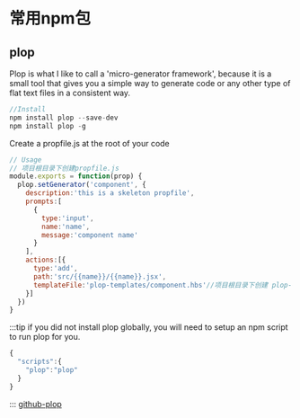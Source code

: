 # 常用npm包

## plop 

  Plop is what I like to call a 'micro-generator framework', because it is a small tool that gives
  you a simple way to generate code or any other type of flat text files in a consistent way.

```js
//Install
npm install plop --save-dev
npm install plop -g
```
  Create a propfile.js at the root of your code
```js
// Usage
// 项目根目录下创建propfile.js 
module.exports = function(prop) {
  plop.setGenerator('component', {
    description:'this is a skeleton propfile',
    prompts:[
      {
        type:'input',
        name:'name',
        message:'component name'
      }
    ],
    actions:[{
      type:'add',
      path:'src/{{name}}/{{name}}.jsx',
      templateFile:'plop-templates/component.hbs'//项目根目录下创建 plop-templates文件夹
    }]
  })
}
```
:::tip
  if you did not install plop globally, you will need to setup an npm script to run plop for you.
```js
{
  "scripts":{
    "plop":"plop"
  }
}
```
:::
[github-plop](https://github.com/plopjs/plop)
